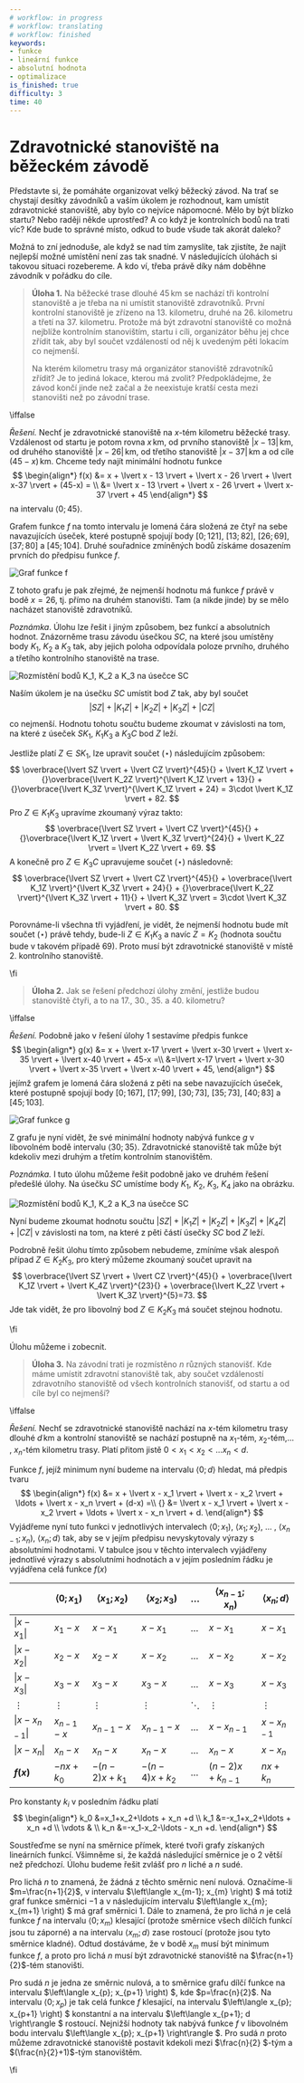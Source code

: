 ```yaml
---
# workflow: in progress
# workflow: translating
# workflow: finished
keywords:
- funkce
- lineární funkce
- absolutní hodnota
- optimalizace
is_finished: true
difficulty: 3
time: 40
---
```


# Zdravotnické stanoviště na běžeckém závodě

Představte si, že pomáháte organizovat velký běžecký závod. Na trať se chystají desítky závodníků 
a vaším úkolem je rozhodnout, kam umístit zdravotnické stanoviště, aby bylo co nejvíce nápomocné. 
Mělo by být blízko startu? Nebo raději někde uprostřed? A co když je kontrolních bodů na trati víc? 
Kde bude to správné místo, odkud to bude všude tak akorát daleko?

Možná to zní jednoduše, ale když se nad tím zamyslíte, tak zjistíte, že najít nejlepší možné umístění není 
zas tak snadné. V následujících úlohách si takovou situaci rozebereme. A kdo ví, třeba právě díky nám doběhne 
závodník v pořádku do cíle.

>**Úloha 1.** Na běžecké trase dlouhé $45\,\text{km}$ se nachází tři kontrolní stanoviště 
>a je třeba na ni umístit stanoviště zdravotníků. První kontrolní stanoviště je 
>zřízeno na 13. kilometru, druhé na 26. kilometru a třetí na 37. kilometru. 
>Protože má být zdravotní stanoviště co možná nejblíže kontrolním stanovištím, 
>startu i cíli, organizátor běhu jej chce zřídit tak, aby byl součet vzdáleností od něj 
>k uvedeným pěti lokacím co nejmenší.
>
>Na kterém kilometru trasy má organizátor stanoviště zdravotníků zřídit? 
>Je to jediná lokace, kterou má zvolit? Předpokládejme, že závod končí jinde 
>než začal a že neexistuje kratší cesta mezi stanovišti než po závodní trase.

\iffalse

*Řešení.* Nechť je zdravotnické stanoviště na $x$-tém kilometru běžecké trasy. 
Vzdálenost od startu je potom rovna $x\,\text{km}$, od prvního stanoviště 
$\lvert x - 13 \rvert\,\text{km}$, od druhého stanoviště $\lvert x - 26 \rvert\,\text{km}$, 
od třetího stanoviště $\lvert x-37 \rvert\,\text{km}$ a od cíle $(45-x)\,\text{km}$. 
Chceme tedy najít minimální hodnotu funkce
$$
\begin{align*}
f(x) &= x + \lvert x - 13 \rvert + \lvert x - 26 \rvert + \lvert x-37 \rvert + (45-x) = \\
&= \lvert x - 13 \rvert + \lvert x - 26 \rvert + \lvert x-37 \rvert + 45
\end{align*}
$$
na intervalu $\langle 0;45\rangle$.

Grafem funkce $f$ na tomto intervalu je lomená čára složená ze čtyř na 
sebe navazujících úseček, které postupně spojují body $[0;121]$, 
$[13;82]$, $[26;69]$, $[37;80]$ a $[45;104]$. Druhé souřadnice zmíněných 
bodů získáme dosazením prvních do předpisu funkce $f$. 

 ![Graf funkce $f$](math4you_00047_01.svg)

Z tohoto grafu je pak zřejmé, že nejmenší hodnotu má funkce $f$ právě v 
bodě $x=26$, tj. přímo na druhém stanovišti. Tam (a nikde jinde) by se 
mělo nacházet stanoviště zdravotníků.

*Poznámka*. Úlohu lze řešit i jiným způsobem, bez funkcí a absolutních 
hodnot. Znázorněme trasu závodu úsečkou $SC$, na které jsou umístěny 
body $K_1$, $K_2$ a $K_3$ tak, aby jejich poloha odpovídala poloze 
prvního, druhého a třetího kontrolního stanoviště na trase.

 ![Rozmístění bodů $K_1$, $K_2$ a $K_3$ na úsečce $SC$](math4you_00047_02.svg)

Naším úkolem je na úsečku $SC$ umístit bod $Z$ tak, aby byl součet 
$$
\lvert SZ \rvert + \lvert K_1Z \rvert + \lvert K_2Z \rvert + \lvert K_3Z \rvert + \lvert CZ \rvert \tag{$\star$}
$$
co nejmenší. Hodnotu tohotu součtu budeme zkoumat v závislosti na tom, 
na které z úseček $SK_1$, $K_1K_3$ a $K_3C$ bod $Z$ leží.

Jestliže platí $Z\in SK_1$, lze upravit součet $(\star)$ následujícím způsobem:
$$
\overbrace{\lvert SZ \rvert + \lvert CZ \rvert}^{45}{} + \lvert K_1Z \rvert + {}\overbrace{\lvert K_2Z \rvert}^{\lvert K_1Z \rvert + 13}{} + {}\overbrace{\lvert K_3Z \rvert}^{\lvert K_1Z \rvert + 24} = 3\cdot \lvert K_1Z \rvert + 82.
$$
Pro $Z\in K_1K_3$ upravíme zkoumaný výraz takto:
$$
\overbrace{\lvert SZ \rvert + \lvert CZ \rvert}^{45}{}  + {}\overbrace{\lvert K_1Z \rvert + \lvert K_3Z \rvert}^{24}{} + \lvert K_2Z \rvert = \lvert K_2Z \rvert + 69.
$$
A konečně pro $Z\in K_3C$ upravujeme součet $(\star)$ následovně:
$$
\overbrace{\lvert SZ \rvert + \lvert CZ \rvert}^{45}{}  + \overbrace{\lvert K_1Z \rvert}^{\lvert K_3Z \rvert + 24}{} + {}\overbrace{\lvert K_2Z \rvert}^{\lvert K_3Z \rvert + 11}{} + \lvert K_3Z \rvert = 3\cdot \lvert K_3Z \rvert + 80.
$$

Porovnáme-li všechna tři vyjádření, je vidět, že nejmenší hodnotu bude mít 
součet $(\star)$ právě tehdy, bude-li $Z\in K_1K_3$ a navíc $Z=K_2$ (hodnota součtu 
bude v takovém případě $69$). Proto musí být zdravotnické stanoviště 
v místě 2. kontrolního stanoviště.

\fi

> **Úloha 2.** Jak se řešení předchozí úlohy změní, jestliže budou 
stanoviště čtyři, a to na 17., 30., 35. a 40. kilometru?

\iffalse

*Řešení.* Podobně jako v řešení úlohy 1 sestavíme předpis funkce
$$
\begin{align*}
g(x) &= x + \lvert x-17 \rvert + \lvert x-30 \rvert + \lvert x-35 \rvert + \lvert x-40 \rvert + 45-x =\\
&=\lvert x-17 \rvert + \lvert x-30 \rvert + \lvert x-35 \rvert + \lvert x-40 \rvert + 45,
\end{align*}
$$
jejímž grafem je lomená čára složená z pěti na sebe navazujících 
úseček, které postupně spojují body $[0;167]$, $[17;99]$, $[30;73]$, 
$[35;73]$, $[40;83]$ a $[45;103]$. 

 ![Graf funkce $g$](math4you_00047_03.svg)

Z grafu je nyní vidět, že své minimální hodnoty nabývá funkce $g$ v 
libovolném bodě intervalu $\langle 30;35 \rangle$. Zdravotnické 
stanoviště tak může být kdekoliv mezi druhým a třetím kontrolním 
stanovištěm.

*Poznámka.* I tuto úlohu můžeme řešit podobně jako ve druhém řešení 
předešlé úlohy. Na úsečku $SC$ umístíme body $K_1$, $K_2$, $K_3$, $K_4$ 
jako na obrázku. 

 ![Rozmístění bodů $K_1$, $K_2$ a $K_3$ na úsečce $SC$](math4you_00047_04.svg)

Nyní budeme zkoumat hodnotu součtu $\lvert SZ \rvert + \lvert K_1Z \rvert + \lvert K_2Z \rvert + \lvert K_3Z \rvert + \lvert K_4Z \rvert + \lvert CZ \rvert$ 
v závislosti na tom, na které z pěti částí úsečky $SC$ bod $Z$ leží. 

Podrobně řešit úlohu tímto způsobem nebudeme, zmíníme však alespoň 
případ $Z\in K_2K_3$, pro který můžeme zkoumaný součet upravit na
$$
\overbrace{\lvert SZ \rvert + \lvert CZ \rvert}^{45}{} + \overbrace{\lvert K_1Z \rvert + \lvert K_4Z \rvert}^{23}{} + \overbrace{\lvert K_2Z \rvert + \lvert K_3Z \rvert}^{5}=73.
$$
Jde tak vidět, že pro libovolný bod $Z\in K_2K_3$ má součet stejnou 
hodnotu.

\fi

Úlohu můžeme i zobecnit.

> **Úloha 3.** Na závodní trati je rozmístěno $n$ různých stanovišť. 
> Kde máme umístit zdravotní stanoviště tak, aby součet vzdáleností 
> zdravotního stanoviště od všech kontrolních stanovišť, od startu a od 
> cíle byl co nejmenší?

\iffalse

*Řešení.* Nechť se zdravotnické stanoviště nachází na $x$-tém kilometru 
trasy dlouhé $d\,\text{km}$ a kontrolní stanoviště se nachází postupně 
na $x_1$-tém, $x_2$-tém,$\ldots$ , $x_n$-tém kilometru trasy. Platí 
přitom jistě $0 < x_1 < x_2 < \ldots x_n < d$. 

Funkce $f$, jejíž minimum nyní budeme na intervalu $\langle 0;d \rangle$ 
hledat, má předpis tvaru
$$
\begin{align*}
f(x) &= x + \lvert x - x_1 \rvert +  \lvert x - x_2 \rvert + \ldots + \lvert x - x_n \rvert + (d-x) =\\
{} &= \lvert x - x_1 \rvert +  \lvert x - x_2 \rvert + \ldots + \lvert x - x_n \rvert + d.
\end{align*}
$$
Vyjádřeme nyní tuto funkci v jednotlivých intervalech $\langle 0;x_1 )$, $\langle x_1;x_2 )$, $\ldots$ , $\langle x_{n-1};x_n )$, $\langle x_n;d \rangle$ 
tak, aby se v jejím předpisu nevyskytovaly výrazy s absolutními 
hodnotami. V tabulce jsou v těchto intervalech vyjádřeny jednotlivé 
výrazy s absolutními hodnotách a v jejím posledním řádku je vyjádřena 
celá funkce $f(x)$ 

|                           | $\langle 0;x_1 )$ | $\langle x_1;x_2 )$ | $\langle x_2;x_3 )$ | $\ldots$ | $\langle x_{n-1};x_n )$ | $\langle x_n;d \rangle$ |
|---------------------------|-------------------|---------------------|---------------------|----------|--------------------------|--------------------------|
| $\lvert x - x_1 \rvert$   | $x_1 - x$         | $x - x_1$           | $x - x_1$           | $\ldots$ | $x - x_1$                | $x - x_1$                |
| $\lvert x - x_2 \rvert$   | $x_2 - x$         | $x_2 - x$           | $x - x_2$           | $\ldots$ | $x - x_2$                | $x - x_2$                |
| $\lvert x - x_3 \rvert$   | $x_3 - x$         | $x_3 - x$           | $x_3 - x$           | $\ldots$ | $x - x_3$                | $x - x_3$                |
| $\vdots$                  | $\vdots$          | $\vdots$            | $\vdots$            | $\ddots$ | $\vdots$                 | $\vdots$                 |
| $\lvert x - x_{n-1} \rvert$ | $x_{n-1} - x$     | $x_{n-1} - x$       | $x_{n-1} - x$       | $\ldots$ | $x - x_{n-1}$            | $x - x_{n-1}$            |
| $\lvert x - x_n \rvert$   | $x_n - x$         | $x_n - x$           | $x_n - x$           | $\ldots$ | $x_n - x$                | $x - x_n$                |
| **$f(x)$**                | $-nx + k_0$       | $-(n-2)x + k_1$     | $-(n-4)x + k_2$     | $\ldots$ | $(n-2)x + k_{n-1}$       | $nx + k_n$               |


Pro konstanty $k_i$ v posledním řádku platí
$$
\begin{align*}
k_0 &=x_1+x_2+\ldots + x_n +d \\
k_1 &=-x_1+x_2+\ldots + x_n +d \\
\vdots & \\
k_n &=-x_1-x_2-\ldots - x_n +d.
\end{align*}
$$

Soustřeďme se nyní na směrnice přímek, které tvoři grafy získaných 
lineárních funkcí. Všimněme si, že každá následující směrnice je o 2 
větší než předchozí. Úlohu budeme řešit zvlášť pro $n$ liché a $n$ sudé.

Pro lichá $n$ to znamená, že žádná z těchto směrnic není nulová. 
Označíme-li $m=\frac{n+1}{2}$, v intervalu $\left\langle x_{m-1}; x_{m} \right) $ 
má totiž graf funkce směrnici $-1$ a v následujícím intervalu 
$\left\langle x_{m}; x_{m+1} \right) $ má graf směrnici 1. Dále to 
znamená, že pro lichá $n$ je celá funkce $f$ na intervalu $\left\langle 0; x_{m} \right)$ 
klesající (protože směrnice všech dílčích funkcí jsou tu záporné) a na 
intervalu $\left\langle x_{m};d \right\rangle$ zase rostoucí (protože 
jsou tyto směrnice kladné). Odtud dostáváme, že v bodě $x_{m}$ musí být 
minimum funkce $f$, a proto pro lichá $n$ musí být zdravotnické 
stanoviště na $\frac{n+1}{2}$-tém stanovišti.

Pro sudá $n$ je jedna ze směrnic nulová, a to směrnice grafu dílčí 
funkce na intervalu $\left\langle x_{p}; x_{p+1} \right) $, kde $p=\frac{n}{2}$. 
Na intervalu $\left\langle 0; x_{p} \right)$ je tak celá funkce $f$ 
klesající, na intervalu $\left\langle x_{p}; x_{p+1} \right) $ 
konstantní a na intervalu  $\left\langle x_{p+1}; d \right\rangle $ 
rostoucí. Nejnižší hodnoty tak nabývá funkce $f$ v libovolném bodu 
intervalu $\left\langle x_{p}; x_{p+1} \right\rangle $. Pro sudá $n$ 
proto můžeme zdravotnické stanoviště postavit kdekoli mezi $\frac{n}{2}
$-tým a $(\frac{n}{2}+1)$-tým stanovištěm.

\fi
